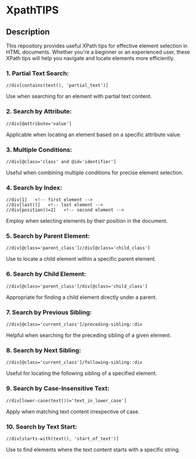 # XpathTIPS

## Description
This repository provides useful XPath tips for effective element selection in HTML documents. Whether you're a beginner or an experienced user, these XPath tips will help you navigate and locate elements more efficiently.

### 1. Partial Text Search:
```xpath
//div[contains(text(), 'partial_text')]
```
Use when searching for an element with partial text content.

### 2. Search by Attribute:
```xpath
//div[@attribute='value']
```
Applicable when locating an element based on a specific attribute value.

### 3. Multiple Conditions:
```xpath
//div[@class='class' and @id='identifier']
```
Useful when combining multiple conditions for precise element selection.

### 4. Search by Index:
```xpath
//div[1]   <!-- first element -->
//div[last()]   <!-- last element -->
//div[position()=2]   <!-- second element -->
```
Employ when selecting elements by their position in the document.

### 5. Search by Parent Element:
```xpath
//div[@class='parent_class']//div[@class='child_class']
```
Use to locate a child element within a specific parent element.

### 6. Search by Child Element:
```xpath
//div[@class='parent_class']/div[@class='child_class']
```
Appropriate for finding a child element directly under a parent.

### 7. Search by Previous Sibling:
```xpath
//div[@class='current_class']/preceding-sibling::div
```
Helpful when searching for the preceding sibling of a given element.

### 8. Search by Next Sibling:
```xpath
//div[@class='current_class']/following-sibling::div
```
Useful for locating the following sibling of a specified element.

### 9. Search by Case-Insensitive Text:
```xpath
//div[lower-case(text())='text_in_lower_case']
```
Apply when matching text content irrespective of case.

### 10. Search by Text Start:
```xpath
//div[starts-with(text(), 'start_of_text')]
```
Use to find elements where the text content starts with a specific string.

